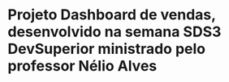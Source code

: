 # Projeto Dashboard de vendas, desenvolvido na semana SDS3 DevSuperior ministrado pelo professor Nélio Alves

